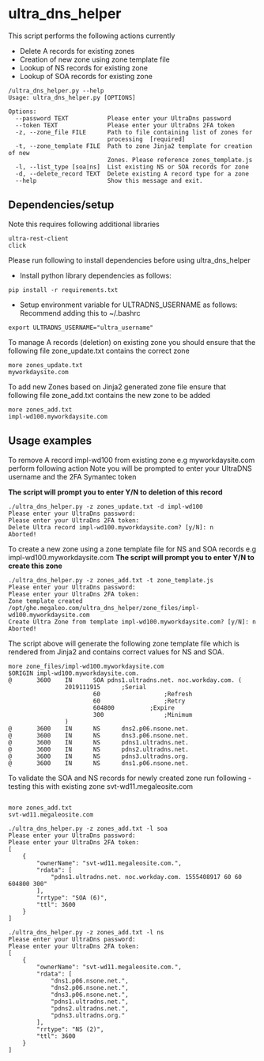 # ultra_dns_helper

This script performs the following actions currently

* Delete A records for existing zones 
* Creation of new zone using zone template file
* Lookup of NS records for existing zone
* Lookup of SOA records for existing zone

```
/ultra_dns_helper.py --help
Usage: ultra_dns_helper.py [OPTIONS]

Options:
  --password TEXT           Please enter your UltraDns password
  --token TEXT              Please enter your UltraDns 2FA token
  -z, --zone_file FILE      Path to file containing list of zones for
                            processing  [required]
  -t, --zone_template FILE  Path to zone Jinja2 template for creation of new
                            Zones. Please reference zones_template.js
  -l, --list_type [soa|ns]  List existing NS or SOA records for zone
  -d, --delete_record TEXT  Delete existing A record type for a zone
  --help                    Show this message and exit.
```

## Dependencies/setup
Note this requires following additional libraries 

```
ultra-rest-client
click
```

Please run following to install dependencies before using ultra_dns_helper 

* Install python library dependencies as follows:

```
pip install -r requirements.txt
```

* Setup environment variable for ULTRADNS_USERNAME as follows:
Recommend adding this to ~/.bashrc 
```
export ULTRADNS_USERNAME="ultra_username"

```

To manage A records (deletion) on existing zone you should ensure that the following file zone_update.txt contains the correct zone 

```
more zones_update.txt
myworkdaysite.com
```

To add new Zones based on Jinja2 generated zone file ensure that following file zone_add.txt contains the new zone to be added 
```
more zones_add.txt
impl-wd100.myworkdaysite.com
```

## Usage examples

To remove A record impl-wd100 from existing zone e.g myworkdaysite.com perform following action 
Note you will be prompted to enter your UltraDNS username and the 2FA Symantec token

**The script will prompt you to enter Y/N to deletion of this record**
```
./ultra_dns_helper.py -z zones_update.txt -d impl-wd100
Please enter your UltraDns password:
Please enter your UltraDns 2FA token:
Delete Ultra record impl-wd100.myworkdaysite.com? [y/N]: n
Aborted!
```

To create a new zone using a zone template file for NS and SOA records e.g impl-wd100.myworkdaysite.com 
**The script will prompt you to enter Y/N to create this zone**

```
./ultra_dns_helper.py -z zones_add.txt -t zone_template.js
Please enter your UltraDns password:
Please enter your UltraDns 2FA token:
Zone template created /opt/ghe.megaleo.com/ultra_dns_helper/zone_files/impl-wd100.myworkdaysite.com
Create Ultra Zone from template impl-wd100.myworkdaysite.com? [y/N]: n
Aborted!
```

The script above will generate the following zone template file which is rendered from Jinja2 and contains correct values for NS and SOA. 

```
more zone_files/impl-wd100.myworkdaysite.com
$ORIGIN impl-wd100.myworkdaysite.com.
@       3600    IN      SOA pdns1.ultradns.net. noc.workday.com. (
                2019111915      ;Serial
                        60                  ;Refresh
                        60                  ;Retry
                        604800          ;Expire
                        300                 ;Minimum
                )
@       3600    IN      NS      dns2.p06.nsone.net.
@       3600    IN      NS      dns3.p06.nsone.net.
@       3600    IN      NS      pdns1.ultradns.net.
@       3600    IN      NS      pdns2.ultradns.net.
@       3600    IN      NS      pdns3.ultradns.org.
@       3600    IN      NS      dns1.p06.nsone.net.
```
To validate the SOA and NS records for newly created zone run following - testing this with existing zone svt-wd11.megaleosite.com

```

more zones_add.txt
svt-wd11.megaleosite.com

./ultra_dns_helper.py -z zones_add.txt -l soa
Please enter your UltraDns password:
Please enter your UltraDns 2FA token:
[
    {
        "ownerName": "svt-wd11.megaleosite.com.",
        "rdata": [
            "pdns1.ultradns.net. noc.workday.com. 1555408917 60 60 604800 300"
        ],
        "rrtype": "SOA (6)",
        "ttl": 3600
    }
]

./ultra_dns_helper.py -z zones_add.txt -l ns
Please enter your UltraDns password:
Please enter your UltraDns 2FA token:
[
    {
        "ownerName": "svt-wd11.megaleosite.com.",
        "rdata": [
            "dns1.p06.nsone.net.",
            "dns2.p06.nsone.net.",
            "dns3.p06.nsone.net.",
            "pdns1.ultradns.net.",
            "pdns2.ultradns.net.",
            "pdns3.ultradns.org."
        ],
        "rrtype": "NS (2)",
        "ttl": 3600
    }
]
```


